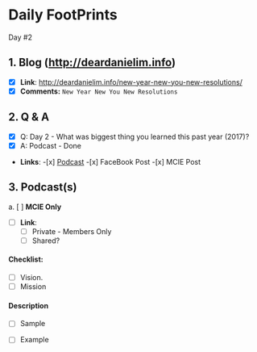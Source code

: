 # Daily FootPrints

Day #2

## 1. Blog (http://deardanielim.info)
* [x] **Link**: http://deardanielim.info/new-year-new-you-new-resolutions/
* [x] **Comments:** `New Year New You New Resolutions` 

## 2. Q & A
* [x] Q: Day 2 - What was biggest thing you learned this past year (2017)?
* [x] A: Podcast - Done
*   **Links**:
        -[x] [Podcast](https://international-entrepreneurship.teachable.com/courses/210548/lectures/4100421)
        -[x] FaceBook Post
        -[x] MCIE Post

## 3. Podcast(s)
a. [ ] **MCIE Only**
* [ ] **Link**: 
    * [ ] Private - Members Only
    * [ ] Shared?

#### Checklist:
<!-- Go over all ideas, goals, plans, mission, vision, + other points below, and after creating the PR, tick the checkboxes that apply. -->
<!-- If you're unsure about any of these, don't hesitate to think and LOL. We're here to help! -->
- [ ] Vision.
- [ ] Mission

#### Description
<!-- Describe your daily checklist + any notes if apropos -->
- [ ] Sample
- [ ] Example


